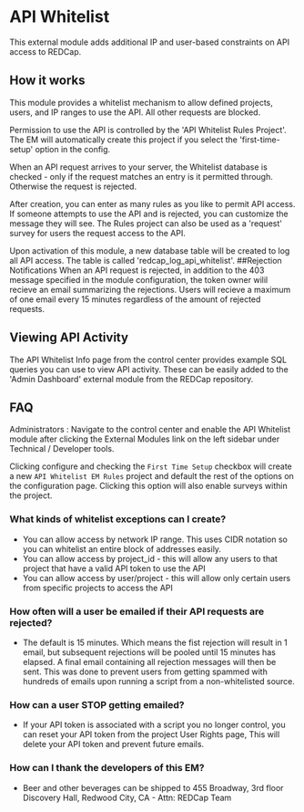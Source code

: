 # API Whitelist
This external module adds additional IP and user-based constraints on API access to REDCap.

## How it works
This module provides a whitelist mechanism to allow defined projects, users, and IP ranges to use the API.  All other requests
are blocked.

Permission to use the API is controlled by the 'API Whitelist Rules Project'.  The EM will automatically
create this project if you select the 'first-time-setup' option in the config.

When an API request arrives to your server, the Whitelist database is checked - only if the request matches
an entry is it permitted through.  Otherwise the request is rejected.

After creation, you can enter as many rules as you like to permit API access.  If someone attempts to use
the API and is rejected, you can customize the message they will see.  The Rules project can also be used
as a 'request' survey for users the request access to the API.

Upon activation of this module, a new database table will be created to log all API access.  The table is 
called 'redcap_log_api_whitelist'. 
##Rejection Notifications
When an API request is rejected, in addition to the 403 message specified in the module configuration, the token owner wilil recieve
an email summarizing the rejections. Users will recieve a maximum of one email every 15 minutes regardless of the amount of rejected requests.

## Viewing API Activity
The API Whitelist Info page from the control center provides example SQL queries you can use to view API activity.
These can be easily added to the 'Admin Dashboard' external module from the REDCap repository.

## FAQ
Administrators : Navigate to the control center and enable the API Whitelist module after clicking the External Modules link on the
left sidebar under Technical / Developer tools.

Clicking configure and checking the `First Time Setup` checkbox will create a new `API Whitelist EM Rules`
project and default the rest of the options on the configuration page. Clicking this option will also enable surveys within
the project.

### What kinds of whitelist exceptions can I create?
- You can allow access by network IP range.  This uses CIDR notation so you can whitelist an entire block of addresses easily.
- You can allow access by project_id - this will allow any users to that project that have a valid API token to use the API
- You can allow access by user/project - this will allow only certain users from specific projects to access the API

### How often will a user be emailed if their API requests are rejected?
- The default is 15 minutes.  Which means the fist rejection will result in 1 email, but subsequent rejections will
be pooled until 15 minutes has elapsed.  A final email containing all rejection messages will then be sent.  This was
done to prevent users from getting spammed with hundreds of emails upon running a script from a non-whitelisted
source.

### How can a user STOP getting emailed?
- If your API token is associated with a script you no longer control, you can reset your API token from the project
User Rights page,  This will delete your API token and prevent future emails.


### How can I thank the developers of this EM?
- Beer and other beverages can be shipped to 455 Broadway, 3rd floor Discovery Hall, Redwood City, CA - Attn: REDCap Team